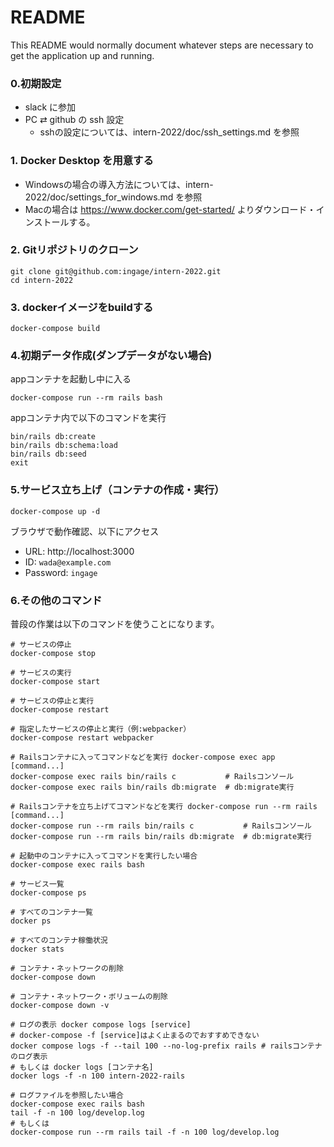 # README

This README would normally document whatever steps are necessary to get the
application up and running.

### 0.初期設定
- slack に参加
- PC ⇄ github の ssh 設定
  - sshの設定については、intern-2022/doc/ssh_settings.md を参照

### 1. Docker Desktop を用意する
- Windowsの場合の導入方法については、intern-2022/doc/settings_for_windows.md を参照
- Macの場合は https://www.docker.com/get-started/ よりダウンロード・インストールする。

### 2. Gitリポジトリのクローン
```text
git clone git@github.com:ingage/intern-2022.git
cd intern-2022
 ```

### 3. dockerイメージをbuildする
```text
docker-compose build
```

### 4.初期データ作成(ダンプデータがない場合)

appコンテナを起動し中に入る

```shell
docker-compose run --rm rails bash
```

appコンテナ内で以下のコマンドを実行

```shell
bin/rails db:create
bin/rails db:schema:load
bin/rails db:seed
exit
```

### 5.サービス立ち上げ（コンテナの作成・実行）

```shell
docker-compose up -d
```

ブラウザで動作確認、以下にアクセス

- URL: http://localhost:3000
- ID: `wada@example.com`
- Password: `ingage`

### 6.その他のコマンド

普段の作業は以下のコマンドを使うことになります。

```shell
# サービスの停止
docker-compose stop

# サービスの実行
docker-compose start

# サービスの停止と実行
docker-compose restart

# 指定したサービスの停止と実行（例:webpacker）
docker-compose restart webpacker

# Railsコンテナに入ってコマンドなどを実行 docker-compose exec app [command...]
docker-compose exec rails bin/rails c           # Railsコンソール
docker-compose exec rails bin/rails db:migrate  # db:migrate実行

# Railsコンテナを立ち上げてコマンドなどを実行 docker-compose run --rm rails [command...]
docker-compose run --rm rails bin/rails c           # Railsコンソール
docker-compose run --rm rails bin/rails db:migrate  # db:migrate実行

# 起動中のコンテナに入ってコマンドを実行したい場合
docker-compose exec rails bash

# サービス一覧
docker-compose ps

# すべてのコンテナ一覧
docker ps

# すべてのコンテナ稼働状況
docker stats

# コンテナ・ネットワークの削除
docker-compose down

# コンテナ・ネットワーク・ボリュームの削除
docker-compose down -v

# ログの表示 docker compose logs [service]
# docker-compose -f [service]はよく止まるのでおすすめできない
docker compose logs -f --tail 100 --no-log-prefix rails # railsコンテナのログ表示
# もしくは docker logs [コンテナ名]
docker logs -f -n 100 intern-2022-rails

# ログファイルを参照したい場合
docker-compose exec rails bash
tail -f -n 100 log/develop.log
# もしくは
docker-compose run --rm rails tail -f -n 100 log/develop.log
```
